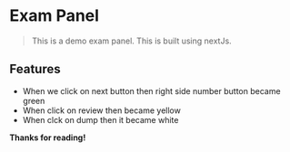 
# Exam Panel

> This is a demo exam panel. This is built using nextJs. 

## Features

- When we click on next button then right side number button    became green 
- When click on review then became yellow
- When clck on dump then it became white

**__Thanks for reading!__**


